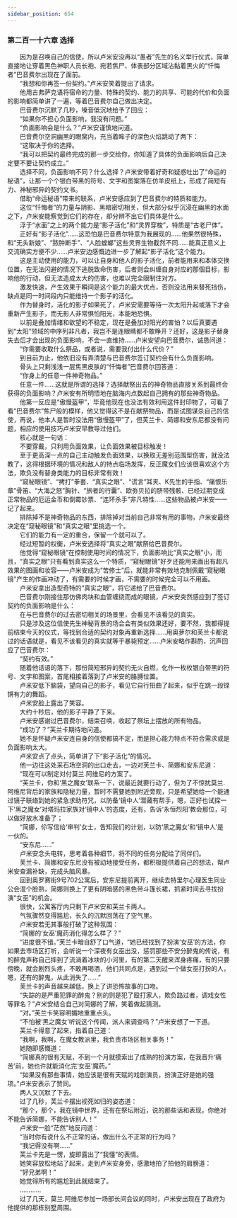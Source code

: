 ```yaml
---
sidebar_position: 654
---
```

### 第二百一十六章 选择  


　　因为是召唤自己的信使，所以卢米安没再以“愚者”先生的名义举行仪式，简单直接地让穿着黑色神职人员长袍、宛若焦尸、体表部分区域沾黏着黑火的“忏悔者”巴音费尔出现在了面前。  
　　“我想和你再签一份契约。”卢米安笑着提出了请求。  
　　他用古弗萨克语将宿命的力量、特殊的契约、能力的共享、可能的代价和负面的影响都简单讲了一遍，等着巴音费尔自己做出决定。  
　　巴音费尔沉默了几秒，嗓音低沉地给予了回应：  
　　“如果你不担心负面影响，我没有问题。”  
　　“负面影响会是什么？”卢米安谨慎地问道。  
　　巴音费尔空洞幽黑的眼窝内，充当着眸子的深色火焰跳动了两下：  
　　“这取决于你的选择。  
　　“我可以把契约最终完成的那一步交给你，你知道了具体的负面影响后自己决定要不要让契约成立。”  
　　选择不同，负面影响不同？什么选择？卢米安带着好奇和疑惑吐出了“命运的秘语”，让那一个个银白带黑的符号、文字和图案落在仿羊皮纸上，形成了简短有力、神秘邪异的契约文书。  
　　借助“命运秘语”带来的联系，卢米安感应到了巴音费尔的特质和能力。  
　　这位“忏悔者”的力量与阴影、黑暗密切相关，但大部分似乎沉浸在幽黑的水面之下，卢米安能察觉到它们的存在，却分辨不出它们具体是什么。  
　　浮于“水面”之上的两个能力是“影子活化”和“灵界穿梭”，特质是“古老尸体”。  
　　正好有“影子活化”……这恐怕是巴音费尔特意为我展现的……他果然很特殊，和“无头新娘”、“脓肿断手”、“人脸螳螂”这些灵界生物截然不同……能真正意义上交流确实方便不少……卢米安边感慨边进一步了解起“影子活化”这个能力。  
　　这是主动使用的能力，可以让自身和他人的影子活化，前者能用来和本体交换位置，在无法闪避的情况下逃脱致命伤害，后者则会纠缠自身对应的那個目标，影响他的行动，但无法造成太大的伤害，也难以完全限制住对方。  
　　激发快速，产生效果于瞬间是这个能力的最大优点，否则没法用来替死挡伤，缺点是同一时间段内只能维持一个影子的活化。  
　　作为替身时，活化的影子如果死了，卢米安需要等待一次太阳升起或落下才会重新产生影子，而无影人非常惧怕阳光，本能地恐惧。  
　　以前是叠加情绪和欲望的不稳定，现在是叠加对阳光的害怕？以后真要遇到“太阳”领域的中序列非凡者，我岂不是连眼睛都不敢睁开？还好，这是影子替身失去后才会出现的负面影响，不会一直维持……卢米安望向巴音费尔，诚恳问道：  
　　“你需要收取什么祭品，或者说，需要我付出什么代价？”  
　　到目前为止，他依旧没有弄清楚与巴音费尔签订契约会有什么负面影响。  
　　骨头上只剩浅浅一层焦黑皮肤的“忏悔者”巴音费尔回答道：  
　　“你身上的任意一件神奇物品。”  
　　任意一件……这就是所谓的选择？选择献祭出去的神奇物品直接关系到最终会获得的负面影响？卢米安有所明悟地在脑海内点数起自己拥有的那些神奇物品。  
　　他第一反应是“傲慢盔甲”，毕竟他现在也没法有效利用这件封印物了，可看了看“巴音费尔”焦尸般的模样，他又觉得这不是在献祭物品，而是试图谋杀自己的信使，再说，他本人是暂时没法用“傲慢盔甲”了，但芙兰卡、简娜和安东尼都没有问题，相应的使用技巧卢米安早教导过他们。  
　　核心就是一句话：  
　　不要穿戴，只利用负面效果，让负面效果被目标触发！  
　　至于更高深一点的自己主动触发负面效果，以换取无差别范围型伤害，就没法教了，这得根据环境的情况和敌人的特点临场发挥，反正魔女们应该很喜欢这个方法，欺负没有替身类能力的目标非常有效！  
　　“窥秘眼镜”、“拷打”拳套、“真实之眼”、“谎言”耳夹、K先生的手指、“痛恨乐章”骨笛、“大海之怒”胸针、“旅者的行囊”、欧弥贝拉的脐带残骸、已经过期变成正常物品的厄运金币和倒霉钞票、“连环杀手”非凡特性……这些物品被卢米安一一记了起来。  
　　排除掉不是神奇物品的东西，排除掉对当前自己非常有用的事物，卢米安最终决定在“窥秘眼镜”和“真实之眼”里挑选一个。  
　　它们的能力有一定的重合，保留一个就可以了。  
　　经过短暂的权衡，卢米安选择将“真实之眼”献祭给巴音费尔。  
　　他觉得“窥秘眼镜”在控制使用时间的情况下，负面影响比“真实之眼”小，而且，“真实之眼”只有看到真实这么一个特质，“窥秘眼镜”好歹还能用来画出有超凡效果的图画和妆容——卢米安成为“苦修士”后，就能非常有效地克制佩戴“窥秘眼镜”产生的作画冲动了，有需要的时候才画，不需要的时候完全可以不用画。  
　　卢米安拿出造型奇特的“真实之眼”，将它递给了巴音费尔。  
　　巴音费尔刚接住那仿佛肉块和血管缠绕而成的眼镜，卢米安突然感应到了签订契约的负面影响是什么：  
　　在与巴音费尔的过去密切相关的场景里，会看见不该看见的真实。  
　　只是涉及这位信使先生神秘背景的场合会有类似效果还好，要不然，我都得提前结束今天的仪式，等找到合适的契约对象再重新选择……用奥萝尔和芙兰卡都说过的话语就是，看见不该看见的真实就等于暴毙预定……卢米安略作斟酌，沉声回应了巴音费尔：  
　　“契约有效。”  
　　随着他话语的落下，那份简短邪异的契约无火自燃，化作一枚枚银白带黑的符号、文字和图案，首尾相接着落到了卢米安的胳膊位置。  
　　卢米安低下脑袋，望向自己的影子，看见它自行扭曲了起来，似乎在跳一段铿锵有力的舞蹈。  
　　卢米安脸上露出了笑容。  
　　大约十秒后，他的影子平静了下来。  
　　卢米安感谢过巴音费尔，结束召唤，收起了祭坛上摆放的所有物品。  
　　“成功了？”芙兰卡期待地问道。  
　　她不是怀疑卢米安连自身的信使都搞不定，而是担心能力特点不符合需求或是负面影响太大。  
　　卢米安点了点头，简单讲了下“影子活化”的情况。  
　　他一边往这处采石场空洞的出口走去，一边对芙兰卡、简娜和安东尼道：  
　　“现在可以制定对付莫兰.阿维尼的方案了。  
　　“芙兰卡，你和‘黑之魔女’联系一下，说最近就要行动了，但为了不惊扰莫兰.阿维尼背后的家族和隐秘力量，暂时不需要她到附近旁观，只是希望她给一个能通过镜子联络到她的紧急求助符咒，以防备‘镜中人’潜藏有帮手，嗯，正好也试探一下‘黑之魔女’对塔玛拉家族对‘镜中人’的态度，还有，告诉‘永恒烈阳’教会那位，可以做好放水准备了；  
　　“简娜，伱写信给‘审判’女士，告知我们的计划，以防‘黑之魔女’和‘镜中人’是一伙的。  
　　“安东尼……”  
　　卢米安念头电转，思考着各种细节，将不同的任务分配给了同伴们。  
　　芙兰卡、简娜和安东尼没有被动地接受任务，都积极提供着自己的想法，帮卢米安查漏补缺，完成头脑风暴。  
　　回到奥罗赛街9号702公寓后，安东尼提前离开，继续去特里尔心理医生同业公会混个脸熟，简娜则换上了更有阴暗感的黑色带斗篷长裙，抓紧时间去寻找扮演“女巫”的机会。  
　　很快，公寓客厅内只剩下卢米安和芙兰卡两人。  
　　气氛骤然变得尴尬，长久的沉默回荡在了空气里。  
　　卢米安若无其事般打破了这种氛围：  
　　“简娜的‘女巫’魔药消化得怎么样了？”  
　　“进度很不错。”芙兰卡暗自舒了口气道，“她已经找到了扮演‘女巫’的方法，你如果去市场区打听，会听说一个深夜有女巫出没，惩罚那些不安分醉鬼的传说，有的醉鬼声称自己摔到了流淌着冰块的小河里，有的第二天醒来浑身疼痛，有的只要傍晚，就会剧烈头疼，不敢再喝酒，他们共同点是，遇到过一个做女巫打扮的人，嗯，还有的醉鬼，从此消失了……”  
　　芙兰卡的声音越来越低，换上了讲恐怖故事的口吻。  
　　“失踪的是严重犯罪的醉鬼？别的则是犯了殴打家人，欺负路过者，调戏女性等罪名？”卢米安结合自己对简娜的了解，笑着做起猜测。  
　　“对。”芙兰卡笑容明媚地重重点头。  
　　“不怕被‘黑之魔女’听说这个传闻，派人来调查吗？”卢米安想了一下道。  
　　芙兰卡得意了起来，指着自己道：  
　　“我啊，我啊，在魔女教派里，我负责市场区相关事务！”  
　　她随即感慨道：  
　　“简娜真的很有天赋，不到一个月就摸索出了成熟的扮演方案，在我晋升‘痛苦’前，她也许就能消化完‘女巫’魔药。”  
　　“如果没有那些事情，她应该是很有天赋的戏剧演员，扮演正好是她的强项。”卢米安表示了赞同。  
　　两人又沉默了下去。  
　　过了几秒，芙兰卡摆出视死如归的姿态道：  
　　“那个，那个，我在镜中世界，还有在祭坛附近，说的那些话和表现，你绝对不能告诉简娜，不能告诉别人！”  
　　卢米安一脸“茫然”地反问道：  
　　“当时你有说什么不正常的话，做出什么不正常的行为吗？  
　　“我记得没有啊……”  
　　芙兰卡先是一愣，旋即露出了“我懂”的表情。  
　　她笑容放松地站了起来，走到卢米安身旁，感激地拍了拍他的肩膀道：  
　　“好兄弟啊！”  
　　她觉得所有的尴尬到此就结束了。  
　　…………  
　　过了几天，莫兰.阿维尼参加一场部长间会议的同时，卢米安出现在了政府为他提供的那栋别墅周围。  
